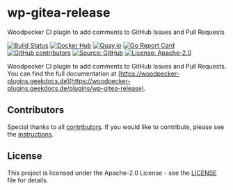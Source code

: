 # wp-gitea-release

Woodpecker CI plugin to add comments to GitHub Issues and Pull Requests

[![Build Status](https://ci.thegeeklab.de/api/badges/thegeeklab/wp-gitea-release/status.svg)](https://ci.thegeeklab.de/repos/thegeeklab/wp-gitea-release)
[![Docker Hub](https://img.shields.io/badge/dockerhub-latest-blue.svg?logo=docker&logoColor=white)](https://hub.docker.com/r/thegeeklab/wp-gitea-release)
[![Quay.io](https://img.shields.io/badge/quay-latest-blue.svg?logo=docker&logoColor=white)](https://quay.io/repository/thegeeklab/wp-gitea-release)
[![Go Report Card](https://goreportcard.com/badge/github.com/thegeeklab/wp-gitea-release)](https://goreportcard.com/report/github.com/thegeeklab/wp-gitea-release)
[![GitHub contributors](https://img.shields.io/github/contributors/thegeeklab/wp-gitea-release)](https://github.com/thegeeklab/wp-gitea-release/graphs/contributors)
[![Source: GitHub](https://img.shields.io/badge/source-github-blue.svg?logo=github&logoColor=white)](https://github.com/thegeeklab/wp-gitea-release)
[![License: Apache-2.0](https://img.shields.io/github/license/thegeeklab/wp-gitea-release)](https://github.com/thegeeklab/wp-gitea-release/blob/main/LICENSE)

Woodpecker CI plugin to add comments to GitHub Issues and Pull Requests. You can find the full documentation at [https://woodpecker-plugins.geekdocs.de](https://woodpecker-plugins.geekdocs.de/plugins/wp-gitea-release).

## Contributors

Special thanks to all [contributors](https://github.com/thegeeklab/wp-gitea-release/graphs/contributors). If you would like to contribute, please see the [instructions](https://github.com/thegeeklab/wp-gitea-release/blob/main/CONTRIBUTING.md).

## License

This project is licensed under the Apache-2.0 License - see the [LICENSE](https://github.com/thegeeklab/wp-gitea-release/blob/main/LICENSE) file for details.
